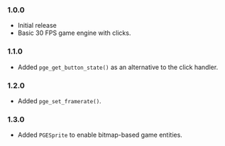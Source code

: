 ### 1.0.0
- Initial release
- Basic 30 FPS game engine with clicks.

### 1.1.0
- Added `pge_get_button_state()` as an alternative to the click handler.

### 1.2.0
- Added `pge_set_framerate()`.

### 1.3.0
- Added `PGESprite` to enable bitmap-based game entities.